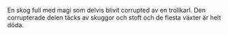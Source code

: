 En skog full med magi som delvis blivit corrupted av en trollkarl. Den corrupterade delen täcks av skuggor och stoft och de flesta växter är helt döda.